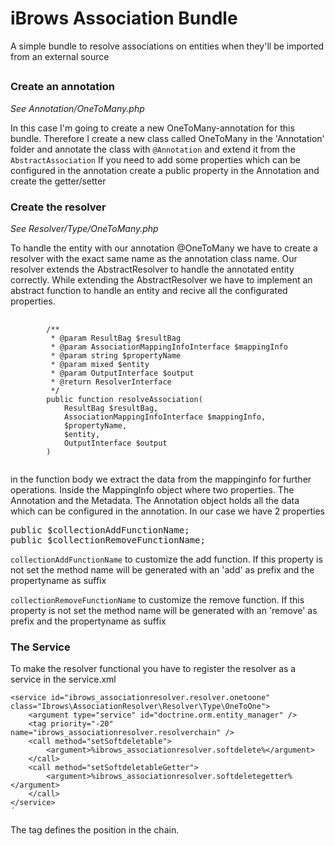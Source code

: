 <h1>iBrows Association Bundle</h1>
A simple bundle to resolve associations on entities when they'll be imported from an external source

<h2></h2>

<h3>Create an annotation</h3>
<i>See Annotation/OneToMany.php</i>

In this case I'm going to create a new OneToMany-annotation for this bundle. Therefore I create a new class called OneToMany in the 'Annotation' folder
and annotate the class with <code>@Annotation</code> and extend it from the <code>AbstractAssociation</code>
If you need to add some properties which can be configured in the annotation create a public property in the Annotation and create the getter/setter

<h3>Create the resolver</h3>
<i>See Resolver/Type/OneToMany.php</i>

To handle the entity with our annotation @OneToMany we have to create a resolver with the exact same name as the annotation class name.
Our resolver extends the AbstractResolver to handle the annotated entity correctly. While extending the AbstractResolver we have to implement an abstract function to handle an entity and recive all the configurated properties. 
<pre>
    <code>
        /**
         * @param ResultBag $resultBag
         * @param AssociationMappingInfoInterface $mappingInfo
         * @param string $propertyName
         * @param mixed $entity
         * @param OutputInterface $output
         * @return ResolverInterface
         */
        public function resolveAssociation(
            ResultBag $resultBag,
            AssociationMappingInfoInterface $mappingInfo,
            $propertyName,
            $entity,
            OutputInterface $output
        )
    </code>
</pre>

in the function body we extract the data from the mappinginfo for further operations. Inside the MappingInfo object where two properties. The Annotation and the Metadata. The Annotation object holds all the data which can be configured in the annotation. In our case we have 2 properties
<pre>
public $collectionAddFunctionName;
public $collectionRemoveFunctionName;
</pre>

<code>collectionAddFunctionName</code> to customize the add function. If this property is not set the method name will be generated with an 'add' as prefix and the propertyname as suffix

<code>collectionRemoveFunctionName</code> to customize the remove function. If this property is not set the method name will be generated with an 'remove' as prefix and the propertyname as suffix

<h3>The Service</h3>
To make the resolver functional you have to register the resolver as a service in the service.xml

    
    <service id="ibrows_associationresolver.resolver.onetoone" class="Ibrows\AssociationResolver\Resolver\Type\OneToOne">
        <argument type="service" id="doctrine.orm.entity_manager" />
        <tag priority="-20" name="ibrows_associationresolver.resolverchain" />
        <call method="setSoftdeletable">
            <argument>%ibrows_associationresolver.softdelete%</argument>
        </call>
        <call method="setSoftdeletableGetter">
            <argument>%ibrows_associationresolver.softdeletegetter%</argument>
        </call>
    </service>
    ´
        
The tag defines the position in the chain.